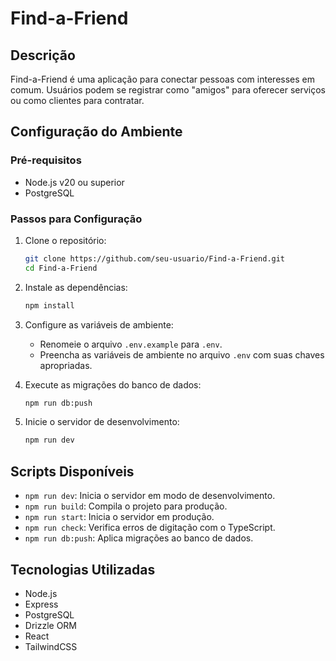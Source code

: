 # Find-a-Friend

## Descrição
Find-a-Friend é uma aplicação para conectar pessoas com interesses em comum. Usuários podem se registrar como "amigos" para oferecer serviços ou como clientes para contratar.

## Configuração do Ambiente

### Pré-requisitos
- Node.js v20 ou superior
- PostgreSQL

### Passos para Configuração

1. Clone o repositório:
   ```bash
   git clone https://github.com/seu-usuario/Find-a-Friend.git
   cd Find-a-Friend
   ```

2. Instale as dependências:
   ```bash
   npm install
   ```

3. Configure as variáveis de ambiente:
   - Renomeie o arquivo `.env.example` para `.env`.
   - Preencha as variáveis de ambiente no arquivo `.env` com suas chaves apropriadas.

4. Execute as migrações do banco de dados:
   ```bash
   npm run db:push
   ```

5. Inicie o servidor de desenvolvimento:
   ```bash
   npm run dev
   ```

## Scripts Disponíveis

- `npm run dev`: Inicia o servidor em modo de desenvolvimento.
- `npm run build`: Compila o projeto para produção.
- `npm run start`: Inicia o servidor em produção.
- `npm run check`: Verifica erros de digitação com o TypeScript.
- `npm run db:push`: Aplica migrações ao banco de dados.

## Tecnologias Utilizadas
- Node.js
- Express
- PostgreSQL
- Drizzle ORM
- React
- TailwindCSS
